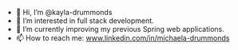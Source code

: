 - 👋 Hi, I’m @kayla-drummonds
- 👀 I’m interested in full stack development.
- 🌱 I’m currently improving my previous Spring web applications.
- 📫 How to reach me: www.linkedin.com/in/michaela-drummonds

<!---
kayla-drummonds/kayla-drummonds is a ✨ special ✨ repository because its `README.md` (this file) appears on your GitHub profile.
You can click the Preview link to take a look at your changes.
--->
